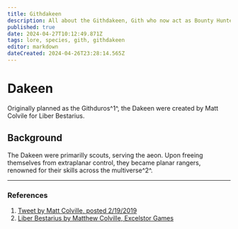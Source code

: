 ```yaml
---
title: Githdakeen
description: All about the Githdakeen, Gith who now act as Bounty Hunters
published: true
date: 2024-04-27T10:12:49.871Z
tags: lore, species, gith, githdakeen
editor: markdown
dateCreated: 2024-04-26T23:28:14.565Z
---
```


# Dakeen
Originally planned as the Githduros^1^, the Dakeen were created by Matt Colvile for Liber Bestarius.

## Background
The Dakeen were primarilly scouts, serving the aeon. Upon freeing themselves from extraplanar control, they became planar rangers, renowned for their skills across the multiverse^2^. 







---

### References
1. [Tweet by Matt Colville, posted 2/19/2019](https://twitter.com/mattcolville/status/1097995693522731008)
2. [Liber Bestarius by Matthew Colville, Excelstor Games](https://books.google.com/books/about/Liber_Bestarius.html?id=EZokkgEACAAJ)